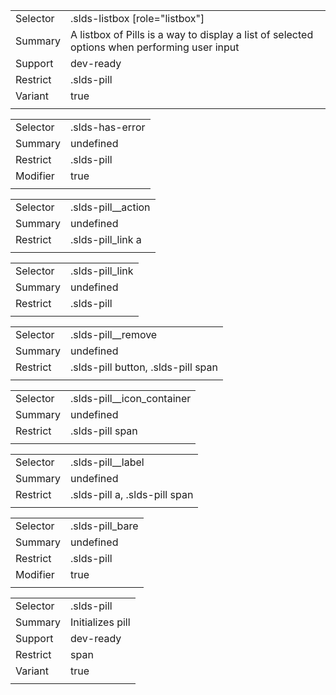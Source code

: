 
|  |  |
|-------|-------|
| Selector | .slds-listbox [role="listbox"] |
| Summary | A listbox of Pills is a way to display a list of selected options when performing user input |
| Support | dev-ready |
| Restrict | .slds-pill |
| Variant | true |
|  |  |


|  |  |
|-------|-------|
| Selector | .slds-has-error |
| Summary | undefined |
| Restrict | .slds-pill |
| Modifier | true |
|  |  |


|  |  |
|-------|-------|
| Selector | .slds-pill__action |
| Summary | undefined |
| Restrict | .slds-pill_link a |
|  |  |


|  |  |
|-------|-------|
| Selector | .slds-pill_link |
| Summary | undefined |
| Restrict | .slds-pill |
|  |  |


|  |  |
|-------|-------|
| Selector | .slds-pill__remove |
| Summary | undefined |
| Restrict | .slds-pill button, .slds-pill span |
|  |  |


|  |  |
|-------|-------|
| Selector | .slds-pill__icon_container |
| Summary | undefined |
| Restrict | .slds-pill span |
|  |  |


|  |  |
|-------|-------|
| Selector | .slds-pill__label |
| Summary | undefined |
| Restrict | .slds-pill a, .slds-pill span |
|  |  |


|  |  |
|-------|-------|
| Selector | .slds-pill_bare |
| Summary | undefined |
| Restrict | .slds-pill |
| Modifier | true |
|  |  |


|  |  |
|-------|-------|
| Selector | .slds-pill |
| Summary | Initializes pill |
| Support | dev-ready |
| Restrict | span |
| Variant | true |
|  |  |

